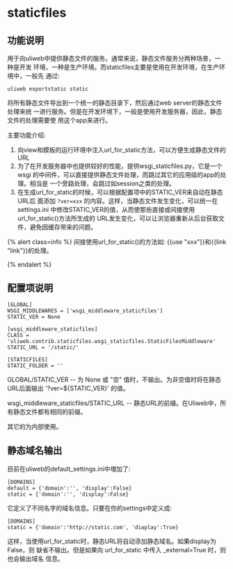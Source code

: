 # staticfiles


## 功能说明

用于向uliweb中提供静态文件的服务。通常来说，静态文件服务分两种场景，一种是开发
环境，一种是生产环境。而staticfiles主要是使用在开发环境，在生产环境中，一般先
通过:


```
uliweb exportstatic static
```

将所有静态文件导出到一个统一的静态目录下，然后通过web server的静态文件处理来统
一进行服务。但是在开发环境下，一般是使用开发服务器，因此，静态文件的处理需要使
用这个app来进行。

主要功能介绍:


1. 向view和模板的运行环境中注入url_for_static方法，可以方便生成静态文件的URL
1. 为了在开发服务器中也提供较好的性能，提供wsgi_staticfiles.py，它是一个wsgi
    的中间件，可以直接提供静态文件处理，而跳过其它的应用级的app的处理。相当是
    一个旁路处理，会跳过如session之类的处理。
1. 在生成url_for_static的时候，可以根据配置项中的STATIC_VER来自动在静态URL后
    面添加 `?ver=xxx` 的内容。这样，当静态文件发生变化，可以统一在settings.ini
    中修改STATIC_VER的值，从而使那些直接或间接使用url_for_static()方法所生成的
    URL发生变化，可以让浏览器重新从后台获取文件，避免因缓存带来的问题。


{% alert class=info %}
间接使用url_for_static()的方法如: {{use "xxx"}}和{{link "link"}}的处理。

{% endalert %}

## 配置项说明


```
[GLOBAL]
WSGI_MIDDLEWARES = ['wsgi_middleware_staticfiles']
STATIC_VER = None

[wsgi_middleware_staticfiles]
CLASS = 'uliweb.contrib.staticfiles.wsgi_staticfiles.StaticFilesMiddleware'
STATIC_URL = '/static/'

[STATICFILES]
STATIC_FOLDER = ''
```


GLOBAL/STATIC_VER --
    为 None 或 "空" 值时，不输出。为非空值时将在静态URL后面输出 '?ver=${STATIC_VER}'
    的值。

wsgi_middleware_staticfiles/STATIC_URL --
    静态URL的前缀。在Uliweb中，所有静态文件都有相同的前缀。


其它的为内部使用。


## 静态域名输出

目前在uliweb的default_settings.ini中増加了:


```
[DOMAINS]
default = {'domain':'', 'display':False}
static = {'domain':'', 'display':False}
```

它定义了不同名字的域名信息。只要在你的settings中定义成:


```
[DOMAINS]
static = {'domain':'http://static.com', 'diaplay':True}
```

这样，当使用url_for_static时，静态URL将自动添加静态域名。如果display为False，则
缺省不输出。但是如果向 url_for_static 中传入 _external=True 时，则也会输出域名
信息。

